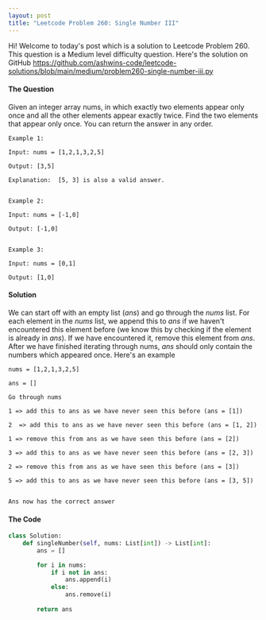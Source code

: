 ```yaml
---
layout: post
title: "Leetcode Problem 260: Single Number III"
---
```


Hi! Welcome to today's post which is a solution to Leetcode Problem 260. This question is a Medium level difficulty question. Here's the solution on GitHub https://github.com/ashwins-code/leetcode-solutions/blob/main/medium/problem260-single-number-iii.py



#### The Question



Given an integer array nums, in which exactly two elements appear only once and all the other elements appear exactly twice. Find the two elements that appear only once. You can return the answer in any order.


```
Example 1:

Input: nums = [1,2,1,3,2,5]

Output: [3,5]

Explanation:  [5, 3] is also a valid answer.


Example 2:

Input: nums = [-1,0]

Output: [-1,0]


Example 3:

Input: nums = [0,1]

Output: [1,0]
```


#### Solution

We can start off with an empty list (*ans*) and go through the *nums* list. For each element in the *nums* list, we append this to *ans* if we haven't encountered this element before (we know this by checking if the element is already in *ans*). If we have encountered it, remove this element from *ans*. After we have finished iterating through nums, *ans* should only contain the numbers which appeared once. Here's an example

```
nums = [1,2,1,3,2,5]

ans = []

Go through nums

1 => add this to ans as we have never seen this before (ans = [1])

2  => add this to ans as we have never seen this before (ans = [1, 2])

1 => remove this from ans as we have seen this before (ans = [2])

3 => add this to ans as we have never seen this before (ans = [2, 3])

2 => remove this from ans as we have seen this before (ans = [3])

5 => add this to ans as we have never seen this before (ans = [3, 5])


Ans now has the correct answer
```




#### The Code

```python
class Solution:
    def singleNumber(self, nums: List[int]) -> List[int]:
        ans = []

        for i in nums:
            if i not in ans:
                ans.append(i)
            else:
                ans.remove(i)
        
        return ans
```